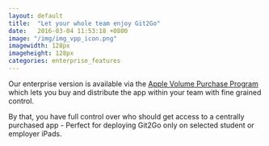```yaml
---
layout: default
title:  "Let your whole team enjoy Git2Go"
date:   2016-03-04 11:53:18 +0800
image: "/img/img_vpp_icon.png"
imagewidth: 128px
imageheight: 128px
categories: enterprise_features
---
```


Our enterprise version is available via the [Apple Volume Purchase Program](https://developer.apple.com/programs/volume/) which lets you buy and distribute the app within your team with fine grained control.

By that, you have full control over who should get access to a centrally purchased app - Perfect for deploying Git2Go only on selected student or employer iPads.
